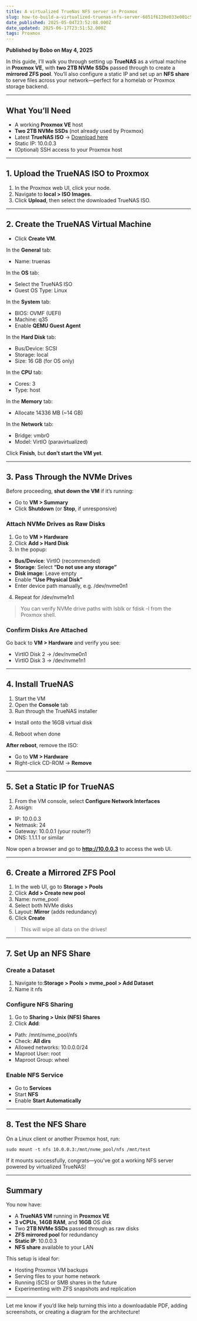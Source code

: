 ```yaml
---
title: A virtualized TrueNas NFS server in Proxmox
slug: how-to-build-a-virtualized-truenas-nfs-server-6851f6120e033e001c52b631
date_published: 2025-05-04T23:52:08.000Z
date_updated: 2025-06-17T23:51:52.000Z
tags: Proxmox
---
```


**Published by Bobo on May 4, 2025**

In this guide, I’ll walk you through setting up **TrueNAS** as a virtual machine in **Proxmox VE**, with **two 2TB NVMe SSDs** passed through to create a **mirrored ZFS pool**. You’ll also configure a static IP and set up an **NFS share** to serve files across your network—perfect for a homelab or Proxmox storage backend.

---

## **What You’ll Need**

- A working **Proxmox VE** host
- **Two 2TB NVMe SSDs** (not already used by Proxmox)
- Latest **TrueNAS ISO** → [Download here](https://www.truenas.com/download)
- Static IP: 10.0.0.3
- (Optional) SSH access to your Proxmox host

---

## **1. Upload the TrueNAS ISO to Proxmox**

1. In the Proxmox web UI, click your node.
2. Navigate to **local > ISO Images**.
3. Click **Upload**, then select the downloaded TrueNAS ISO.

---

## **2. Create the TrueNAS Virtual Machine**

- Click **Create VM**.

In the **General** tab:

- Name: truenas

In the **OS** tab:

- Select the TrueNAS ISO
- Guest OS Type: Linux

In the **System** tab:

- BIOS: OVMF (UEFI)
- Machine: q35
- Enable **QEMU Guest Agent**

In the **Hard Disk** tab:

- Bus/Device: SCSI
- Storage: local
- Size: 16 GB (for OS only)

In the **CPU** tab:

- Cores: 3
- Type: host

In the **Memory** tab:

- Allocate 14336 MB (~14 GB)

In the **Network** tab:

- Bridge: vmbr0
- Model: VirtIO (paravirtualized)

Click **Finish**, but **don’t start the VM yet**.

---

## **3. Pass Through the NVMe Drives**

Before proceeding, **shut down the VM** if it’s running:

- Go to **VM > Summary**
- Click **Shutdown** (or **Stop**, if unresponsive)

### **Attach NVMe Drives as Raw Disks**

1. Go to **VM > Hardware**
2. Click **Add > Hard Disk**
3. In the popup:
- **Bus/Device**: VirtIO (recommended)
- **Storage**: Select **“Do not use any storage”**
- **Disk image**: Leave empty
- Enable **“Use Physical Disk”**
- Enter device path manually, e.g. /dev/nvme0n1

4. Repeat for /dev/nvme1n1

> You can verify NVMe drive paths with lsblk or fdisk -l from the Proxmox shell.

### **Confirm Disks Are Attached**

Go back to **VM > Hardware** and verify you see:

- VirtIO Disk 2 → /dev/nvme0n1
- VirtIO Disk 3 → /dev/nvme1n1

---

## **4. Install TrueNAS**

1. Start the VM
2. Open the **Console** tab
3. Run through the TrueNAS installer
- Install onto the 16GB virtual disk

4. Reboot when done

**After reboot**, remove the ISO:

- Go to **VM > Hardware**
- Right-click CD-ROM → **Remove**

---

## **5. Set a Static IP for TrueNAS**

1. From the VM console, select **Configure Network Interfaces**
2. Assign:
- IP: 10.0.0.3
- Netmask: 24
- Gateway: 10.0.0.1 (your router?)
- DNS: 1.1.1.1 or similar

Now open a browser and go to **http://10.0.0.3** to access the web UI.

---

## **6. Create a Mirrored ZFS Pool**

1. In the web UI, go to **Storage > Pools**
2. Click **Add > Create new pool**
3. Name: nvme_pool
4. Select both NVMe disks
5. Layout: **Mirror** (adds redundancy)
6. Click **Create**

> This will wipe all data on the drives!

---

## **7. Set Up an NFS Share**

### **Create a Dataset**

1. Navigate to:**Storage > Pools > nvme_pool > Add Dataset**
2. Name it nfs

### **Configure NFS Sharing**

1. Go to **Sharing > Unix (NFS) Shares**
2. Click **Add**:
- Path: /mnt/nvme_pool/nfs
- Check: **All dirs**
- Allowed networks: 10.0.0.0/24
- Maproot User: root
- Maproot Group: wheel

### **Enable NFS Service**

- Go to **Services**
- Start **NFS**
- Enable **Start Automatically**

---

## **8. Test the NFS Share**

On a Linux client or another Proxmox host, run:

    sudo mount -t nfs 10.0.0.3:/mnt/nvme_pool/nfs /mnt/test

If it mounts successfully, congrats—you’ve got a working NFS server powered by virtualized TrueNAS!

---

## **Summary**

You now have:

- A **TrueNAS VM** running in **Proxmox VE**
- **3 vCPUs**, **14GB RAM**, and **16GB** OS disk
- Two **2TB NVMe SSDs** passed through as raw disks
- **ZFS mirrored pool** for redundancy
- **Static IP**: 10.0.0.3
- **NFS share** available to your LAN

This setup is ideal for:

- Hosting Proxmox VM backups
- Serving files to your home network
- Running iSCSI or SMB shares in the future
- Experimenting with ZFS snapshots and replication

---

Let me know if you’d like help turning this into a downloadable PDF, adding screenshots, or creating a diagram for the architecture!

